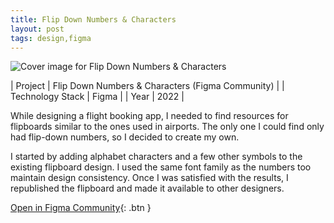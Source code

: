 ```yaml
---
title: Flip Down Numbers & Characters
layout: post
tags: design,figma
---
```


![Cover image for Flip Down Numbers & Characters](https://www.rudzainy.my/img/flip-number-file-cover.png "Cover image for Flip Down Numbers & Characters")

| Project | Flip Down Numbers & Characters (Figma Community) |
| Technology Stack | Figma |
| Year | 2022 |

While designing a flight booking app, I needed to find resources for flipboards similar to the ones used in airports. The only one I could find only had flip-down numbers, so I decided to create my own.

I started by adding alphabet characters and a few other symbols to the existing flipboard design. I used the same font family as the numbers too maintain design consistency. Once I was satisfied with the results, I republished the flipboard and made it available to other designers.

[Open in Figma Community](https://www.figma.com/community/file/1126796101932547849){: .btn }
